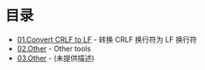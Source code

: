 # 目录

- [01.Convert CRLF to LF](./01.ConvertCRLF2LF.ts) - 转换 CRLF 换行符为 LF 换行符
- [02.Other](./02.Other.ts) - Other tools
- [03.Other](./03.Other.ts) - (未提供描述)